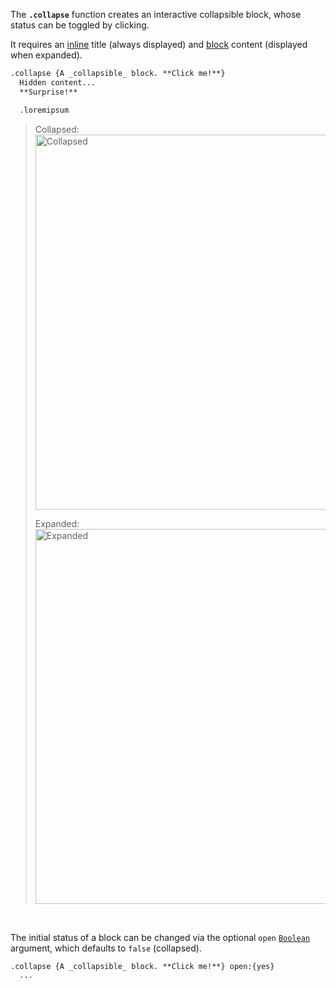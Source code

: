 The **`.collapse`** function creates an interactive collapsible block, whose status can be toggled by clicking.

It requires an [inline](markdown-content#inline-content) title (always displayed) and [block](markdown-content#block-content) content (displayed when expanded).

```markdown
.collapse {A _collapsible_ block. **Click me!**}
  Hidden content...  
  **Surprise!**

  .loremipsum
```

> Collapsed:  
> <img width="600" alt="Collapsed" src="https://github.com/user-attachments/assets/09b88a07-fbd2-4f41-9867-e3957b2f0626">
>
> Expanded:  
> <img width="600" alt="Expanded" src="https://github.com/user-attachments/assets/710100b5-a4fa-4697-b99e-4c5d9cd73e41">

&nbsp;

The initial status of a block can be changed via the optional `open` [`Boolean`](boolean) argument, which defaults to `false` (collapsed).

```markdown
.collapse {A _collapsible_ block. **Click me!**} open:{yes}
  ...
```

